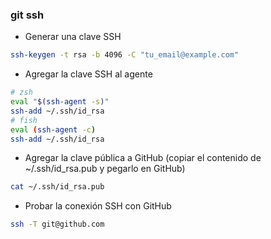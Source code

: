 ### git ssh
- Generar una clave SSH
```bash
ssh-keygen -t rsa -b 4096 -C "tu_email@example.com"
```
- Agregar la clave SSH al agente
```bash
# zsh
eval "$(ssh-agent -s)"
ssh-add ~/.ssh/id_rsa
# fish
eval (ssh-agent -c)
ssh-add ~/.ssh/id_rsa
```
- Agregar la clave pública a GitHub (copiar el contenido de ~/.ssh/id_rsa.pub y pegarlo en GitHub)
```bash
cat ~/.ssh/id_rsa.pub
```
- Probar la conexión SSH con GitHub
```bash
ssh -T git@github.com
```
